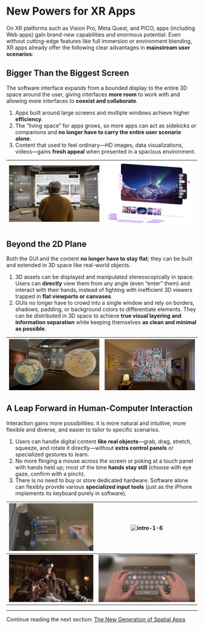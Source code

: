 # New Powers for XR Apps

On XR platforms such as Vision Pro, Meta Quest, and PICO, apps (including Web apps) gain brand-new capabilities and enormous potential. Even without cutting-edge features like full immersion or environment blending, XR apps already offer the following clear advantages in **mainstream user scenarios**:

## Bigger Than the Biggest Screen

The software interface expands from a bounded display to the entire 3D space around the user, giving interfaces **more room** to work with and allowing more interfaces to **coexist and collaborate**.

1. Apps built around large screens and multiple windows achieve higher **efficiency**.
2. The “living space” for apps grows, so more apps can act as sidekicks or companions and **no longer have to carry the entire user scenario alone**.
3. Content that used to feel ordinary—HD images, data visualizations, videos—gains **fresh appeal** when presented in a spacious environment.

| ![intro-1-1](../../assets/intro/intro-1-1.png) | ![intro-1-2](../../assets/intro/intro-1-2.png) |
|:---:|:---:|

## Beyond the 2D Plane

Both the GUI and the content **no longer have to stay flat**; they can be built and extended in 3D space like real-world objects.

1. 3D assets can be displayed and manipulated stereoscopically in space. Users can **directly** view them from any angle (even “enter” them) and interact with their hands, instead of fighting with inefficient 3D viewers trapped in **flat viewports or canvases**.
2. GUIs no longer have to crowd into a single window and rely on borders, shadows, padding, or background colors to differentiate elements. They can be distributed in 3D space to achieve **true visual layering and information separation** while keeping themselves **as clean and minimal as possible**.

| ![intro-1-3](../../assets/intro/intro-1-3.png) | ![intro-1-4](../../assets/intro/intro-1-4.png) |
|:---:|:---:|

## A Leap Forward in Human-Computer Interaction

Interaction gains more possibilities: it is more natural and intuitive, more flexible and diverse, and easier to tailor to specific scenarios.

1. Users can handle digital content **like real objects**—grab, drag, stretch, squeeze, and rotate it directly—without **extra control panels** or specialized gestures to learn.
2. No more flinging a mouse across the screen or poking at a touch panel with hands held up; most of the time **hands stay still** (choose with eye gaze, confirm with a pinch).
3. There is no need to buy or store dedicated hardware. Software alone can flexibly provide various **specialized input tools** (just as the iPhone implements its keyboard purely in software).

| ![intro-1-5](../../assets/intro/intro-1-5.png) | ![intro-1-6](../../assets/intro/intro-1-6.gif) |
|:---:|:---:|
| ![intro-1-7](../../assets/intro/intro-1-7.png) | ![intro-1-8](../../assets/intro/intro-1-8.png) |

---

Continue reading the next section: [The New Generation of Spatial Apps](the-new-generation-of-spatial-apps.md)
